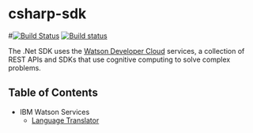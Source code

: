 # csharp-sdk
#[![Build Status](https://travis.ibm.com/atosta/csharp-sdk.svg?token=xifvXqvi8eqcApGzUzXz&branch=development)](https://travis.ibm.com/atosta/csharp-sdk)
[![Build status](https://ci.appveyor.com/api/projects/status/dfc11reqeu563j1d/branch/development?svg=true)](https://ci.appveyor.com/project/atilatosta/dotnet-standard-sdk/branch/development)

The .Net SDK uses the [Watson Developer Cloud][wdc] services, a collection of REST APIs and SDKs that use cognitive computing to solve complex problems.

[wdc]: http://www.ibm.com/watson/developercloud/

## Table of Contents
* IBM Watson Services
  * [Language Translator](/src/IBM.WatsonDeveloperCloud.LanguageTranslator)
